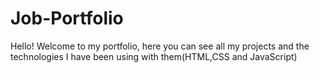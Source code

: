 # Job-Portfolio
Hello! Welcome to my portfolio, here you can see all my projects and the technologies I have been using with them(HTML,CSS and JavaScript)
